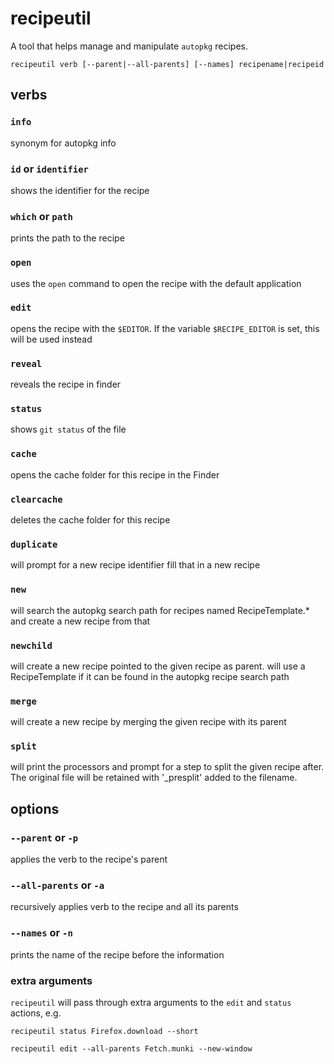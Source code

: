 # recipeutil
A tool that helps manage and manipulate `autopkg` recipes.

```
recipeutil verb [--parent|--all-parents] [--names] recipename|recipeid
```

##  verbs

### `info`
synonym for autopkg info

### `id` or `identifier`
shows the identifier for the recipe

### `which` or `path`
prints the path to the recipe

### `open`
uses the `open` command to open the recipe with the default application

### `edit`
opens the recipe with the `$EDITOR`. If the variable `$RECIPE_EDITOR` is set, this will be used instead

### `reveal`
reveals the recipe in finder

### `status`
shows `git status` of the file

### `cache`
opens the cache folder for this recipe in the Finder

### `clearcache`
deletes the cache folder for this recipe

### `duplicate`
will prompt for a new recipe identifier fill that in a new recipe

### `new`
will search the autopkg search path for recipes named RecipeTemplate.* and create a new recipe from that

### `newchild`
will create a new recipe pointed to the given recipe as parent. will use a RecipeTemplate if it can be found in the autopkg recipe search path

### `merge`
will create a new recipe by merging the given recipe with its parent

### `split`
will print the processors and prompt for a step to split the given recipe after. The original file will be retained with '_presplit' added to the filename.


## options

### `--parent` or `-p`
applies the verb to the recipe's parent

### `--all-parents` or `-a`
recursively applies verb to the recipe and all its parents

### `--names` or `-n`
prints the name of the recipe before the information

### extra arguments
`recipeutil` will pass through extra arguments to the `edit` and `status` actions, e.g.

```
recipeutil status Firefox.download --short

recipeutil edit --all-parents Fetch.munki --new-window
```

